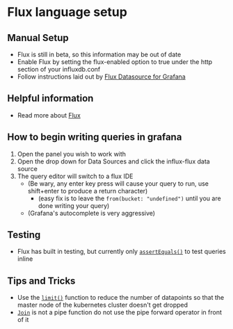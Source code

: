 # Flux language setup
## Manual Setup
- Flux is still in beta, so this information may be out of date
- Enable Flux by setting the flux-enabled option to true under the http section of your influxdb.conf
- Follow instructions laid out by [Flux Datasource for Grafana](https://grafana.com/plugins/grafana-influxdb-flux-datasource)


## Helpful information
* Read more about [Flux](https://github.com/influxdata/platform/tree/master/query)

## How to begin writing queries in grafana
1. Open the panel you wish to work with
2. Open the drop down for Data Sources and click the influx-flux data source
3. The query editor will switch to a flux IDE
    - (Be wary, any enter key press will cause your query to run, use shift+enter to produce a return character)
        - (easy fix is to leave the `from(bucket: "undefined")` until you are done writing your query)
    - (Grafana's autocomplete is very aggressive)

## Testing
- Flux has built in testing, but currently only [`assertEquals()`](https://docs.influxdata.com/flux/v0.12/functions/tests/assertequals/) to test queries inline

## Tips and Tricks
- Use the [`limit()`](https://docs.influxdata.com/flux/v0.12/functions/transformations/limit/) function to reduce the number of datapoints so that the master node of the kubernetes cluster doesn't get dropped
- [`Join`](https://docs.influxdata.com/flux/v0.12/functions/transformations/join) is not a pipe function do not use the pipe forward operator in front of it